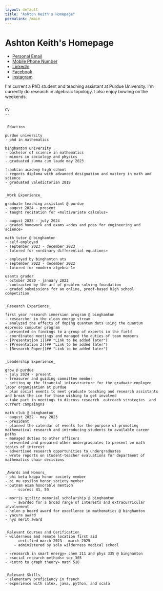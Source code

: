 ```yaml
---
layout: default
title: "Ashton Keith's Homepage"
permalink: /main
---
```


Ashton Keith's Homepage
=======================

- [Personal Email](mailto:xxphignewtonxx@gmail.com "xxphignewtonxx@gmail.com")
- [Mobile Phone Number](## "+1 (518) 521-7606. Please text, don't call.")
- [LinkedIn](https://www.linkedin.com/in/ashton-keith-2b7937198)
- [Facebook](https://www.facebook.com/ashton.keith.9/)
- [Instagram](https://www.instagram.com/phignewton1/)

I'm current a PhD student and teaching assistant at Purdue University. I'm currently do research in algebraic topology. I also enjoy bowling on the weekends.

~~~~~~~~~~~~~~~~~~~~~~~~~~~~~~~~~~~~~~~~~~~~~~~~~~~~~~~~~~~~~~~~~~~~~~~~~~~~~~~~~~~~~~~~~~~~~~~~~~~~~~

CV
--


_Eduction_

purdue university
- phd in mathematics

binghamton university
- bachelor of science in mathematics
- minors in sociology and physics
- graduated summa cum laude may 2023

franklin academy high school
- regents diploma with advanced designation and mastery in math and science
- graduated valedictorian 2019


_Work Experience_

graduate teaching assistant @ purdue
- august 2024 - present
- taught recitation for «multivariate calculus»

- august 2023 - july 2024
- graded homework and exams «odes and pdes for engineering and science»

math tutor @ binghamton
- self-employed
- september 2023 - december 2023
- tutored for «ordinary differential equations»

- employed by binghamton uts
- september 2022 - december 2022
- tutored for «modern algebra 1»

usamts grader
- october 2020 - january 2023
- contracted by the art of problem solving foundation
- graded submissions for an online, proof-based high school competition


_Research Experience_

first year research immersion program @ binghamton
- researcher in the clean energy stream
- analyzed the effects of doping quantum dots using the quantum espresso computer program
- presented on findings to a group of experts in the field
- coordinated meetings and managed the duties of team members
- [Presentation 1](## "Link to be added later")
- [Presentation 2](## "Link to be added later")
- [Research Paper](## "Link to be added later")


_Leadership Experience_

grow @ purdue
- july 2024 - present
- treasurer and guiding committee member
- setting up the financial infrastructure for the graduate employee labor organization at purdue
- plan social events to meet graduate teaching and research assistants and break the ice for those wishing to get involved
- take part in meetings to discuss research  outreach strategies  and current campaingns

math club @ binghamton
- august 2022 - may 2023
- president
- planned the calendar of events for the purpose of promoting mathematical research and introducing students to available career paths
- managed duties to other officers
- presented and prepared other undergraduates to present on math topics of interest
- advertised research opportunities to undergraduates
- wrote reports on student-teacher evaluations for department of mathematics chair decisions


_Awards and Honors_
- phi beta kappa honor society member
- pi mu epsilon honor society member
- putnam exam honorable mention
	- scores: 41, 50

- morris gitlitz memorial scholarship @ binghamton
	- awarded for a broad range of interests and extracurricular involvement
- helen p beard award for excellence in mathematics @ binghamton
- yacura award
- nys merit award


_Relevant Courses and Cerification_
- wilderness and remote location first aid
	- certified march 2023 - march 2025
	- administered by solo wilderness medical school

- «research in smart energy» chem 211 and phys 335 @ binghamton
- «social research methods» soc 305
- «intro to graph theory» math 510


_Relevant Skills_
- elementary proficiency in french
- experience with latex, java, python, and scala

~~~~~~~~~~~~~~~~~~~~~~~~~~~~~~~~~~~~~~~~~~~~~~~~~~~~~~~~~~~~~~~~~~~~~~~~~~~~~~~~~~~~~~~~~~~~~~~~~~~~~~
